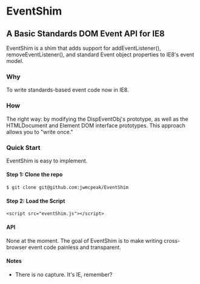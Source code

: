 # EventShim

## A Basic Standards DOM Event API for IE8
EventShim is a shim that adds support for addEventListener(), removeEventListener(), and standard Event object properties to IE8's event model.

### Why
To write standards-based event code now in IE8. 

### How
The right way: by modifying the DispEventObj's prototype, as well as the HTMLDocument and Element DOM interface prototypes. This approach allows you to "write once."

### Quick Start
EventShim is easy to implement.

#### Step 1: Clone the repo
    $ git clone git@github.com:jwmcpeak/EventShim

#### Step 2: Load the Script
    <script src="eventShim.js"></script>

#### API
None at the moment. The goal of EventShim is to make writing cross-browser event code painless and transparent.

#### Notes
- There is no capture. It's IE, remember?